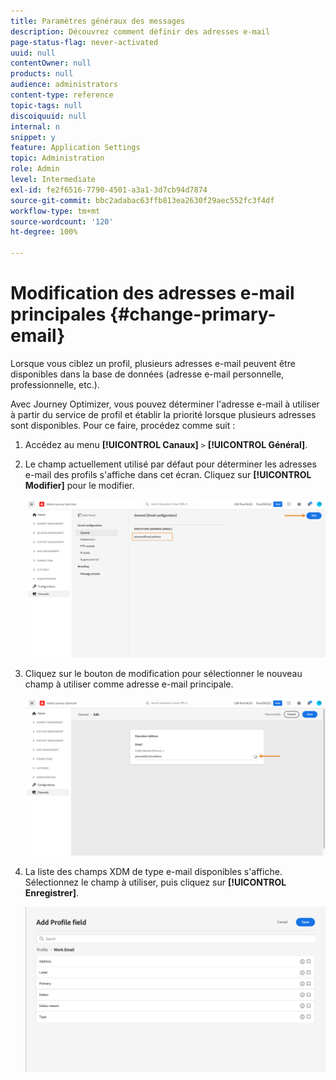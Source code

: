 ```yaml
---
title: Paramètres généraux des messages
description: Découvrez comment définir des adresses e-mail
page-status-flag: never-activated
uuid: null
contentOwner: null
products: null
audience: administrators
content-type: reference
topic-tags: null
discoiquuid: null
internal: n
snippet: y
feature: Application Settings
topic: Administration
role: Admin
level: Intermediate
exl-id: fe2f6516-7790-4501-a3a1-3d7cb94d7874
source-git-commit: bbc2adabac63ffb813ea2630f29aec552fc3f4df
workflow-type: tm+mt
source-wordcount: '120'
ht-degree: 100%

---
```


# Modification des adresses e-mail principales {#change-primary-email}

Lorsque vous ciblez un profil, plusieurs adresses e-mail peuvent être disponibles dans la base de données (adresse e-mail personnelle, professionnelle, etc.).

Avec Journey Optimizer, vous pouvez déterminer l&#39;adresse e-mail à utiliser à partir du service de profil et établir la priorité lorsque plusieurs adresses sont disponibles. Pour ce faire, procédez comme suit :

1. Accédez au menu **[!UICONTROL Canaux]** `>` **[!UICONTROL Général]**.
1. Le champ actuellement utilisé par défaut pour déterminer les adresses e-mail des profils s&#39;affiche dans cet écran. Cliquez sur **[!UICONTROL Modifier]** pour le modifier.

   ![](../assets/primary-address.png)

1. Cliquez sur le bouton de modification pour sélectionner le nouveau champ à utiliser comme adresse e-mail principale.

   ![](../assets/primary-address-edit.png)

1. La liste des champs XDM de type e-mail disponibles s&#39;affiche. Sélectionnez le champ à utiliser, puis cliquez sur **[!UICONTROL Enregistrer]**.

   ![](../assets/primary-address-field.png)

<!--1. You can also select an additional field to use as secondary email address. This allows you to determine which field to use if the primary field is empty for a profile. >> will be done later on-->
